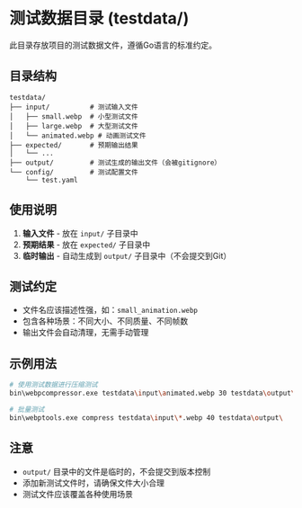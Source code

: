 # 测试数据目录 (testdata/)

此目录存放项目的测试数据文件，遵循Go语言的标准约定。

## 目录结构

```
testdata/
├── input/          # 测试输入文件
│   ├── small.webp  # 小型测试文件
│   ├── large.webp  # 大型测试文件
│   └── animated.webp # 动画测试文件
├── expected/       # 预期输出结果
│   └── ...
├── output/         # 测试生成的输出文件（会被gitignore）
└── config/         # 测试配置文件
    └── test.yaml
```

## 使用说明

1. **输入文件** - 放在 `input/` 子目录中
2. **预期结果** - 放在 `expected/` 子目录中  
3. **临时输出** - 自动生成到 `output/` 子目录中（不会提交到Git）

## 测试约定

- 文件名应该描述性强，如：`small_animation.webp`
- 包含各种场景：不同大小、不同质量、不同帧数
- 输出文件会自动清理，无需手动管理

## 示例用法

```bash
# 使用测试数据进行压缩测试
bin\webpcompressor.exe testdata\input\animated.webp 30 testdata\output\result.webp

# 批量测试
bin\webptools.exe compress testdata\input\*.webp 40 testdata\output\
```

## 注意

- `output/` 目录中的文件是临时的，不会提交到版本控制
- 添加新测试文件时，请确保文件大小合理
- 测试文件应该覆盖各种使用场景 
